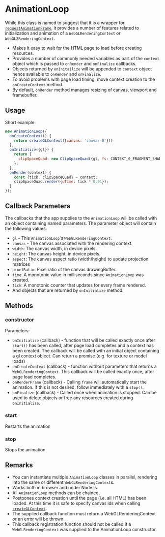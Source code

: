 # AnimationLoop

While this class is named to suggest that it is a wrapper for [`requestAnimationFrame`](https://developer.mozilla.org/en-US/docs/Web/API/window/requestAnimationFrame), it provides a number of features related to initialization and animation of a `WebGLRenderingContext` or `WebGL2RenderingContext`.

* Makes it easy to wait for the HTML page to load before creating resources.
* Provides a number of commonly needed variables as part of the `context` object which is passed to `onRender` and `onFinalize` callbacks.
* Objects returned by `onInitailize` will be appended to `context` object hence available to `onRender` and `onFinalize`.
* To avoid problems with page load timing, move context creation to the `onCreateContext` method.
* By default, `onRender` method manages resizing of canvas, viewport and framebuffer.


## Usage

Short example:
```js
new AnimationLoop({
  onCreateContext() {
    return createGLContext({canvas: 'canvas-0'}))
  },
  onInitialize({gl}) {
    return {
      clipSpaceQuad: new ClipSpaceQuad({gl, fs: CONTEXT_0_FRAGMENT_SHADER})
    };
  },
  onRender(context) {
    const {tick, clipSpaceQuad} = context;
    clipSpaceQuad.render({uTime: tick * 0.01});
  }
});
```

## Callback Parameters

The callbacks that the app supplies to the `AnimationLoop` will be called with an object containing named parameters. The parameter object will contain the following values:

* `gl` - This `AnimationLoop`'s `WebGLRenderingContext`.
* `canvas` - The canvas associated with the rendering context.
* `width`: The canvas width, in device pixels.
* `height`: The canvas height, in device pixels.
* `aspect`: The canvas aspect ratio (width/height) to update projection matrices
* `pixelRatio`: Pixel ratio of the canvas drawingBuffer.
* `time`: A monotonic value in milliseconds since `AnimationLoop` was created.
* `tick`: A monotonic counter that updates for every frame rendered.
* And objects that are returned by `onInitialize` method.


## Methods

### constructor

Parameters:
* `onInitialize` (callback) - function that will be called exactly once after `start()` has been called, after page load completes and a context has been created. The callback will be called with an initial object containing a gl context object. Can return a promise (e.g. for texture or model loads)
* `onCreateContext` (callback) - function without parameters that returns a `WebGLRenderingContext`. This callback will be called exactly once, after page load completes.
* `onRenderFrame` (callback) - Calling `frame` will automatically start the animation. If this is not desired, follow immediately with a `stop()`.
* `onFinalize` (callback) - Called once when animation is stopped. Can be used to delete objects or free any resources created during `onInitialize`.

### start

Restarts the animation


### stop

Stops the animation


## Remarks

* You can instantiate multiple `AnimationLoop` classes in parallel, rendering into the same or different `WebGLRenderingContext`s.
* Works both in browser and under Node.js.
* All `AnimationLoop` methods can be chained.
* Postpones context creation until the page (i.e. all HTML) has been loaded. At this time it is safe to specify canvas ids when calling [`createGLContext`](/#/documentation/api-reference/context).
* The supplied callback function must return a WebGLRenderingContext or an error will be thrown.
* This callback registration function should not be called if a `WebGLRenderingContext` was supplied to the AnimationLoop constructor.


